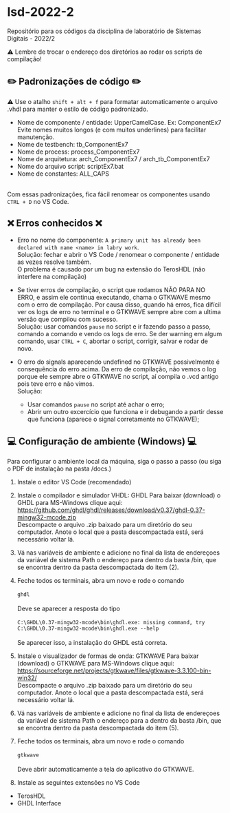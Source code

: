 # lsd-2022-2
Repositório para os códigos da disciplina de laboratório de Sistemas Digitais - 2022/2

:warning: Lembre de trocar o endereço dos diretórios ao rodar os scripts de compilação!

## :pencil2:  Padronizações de código :pencil2:

:warning: Use o atalho ``` shift + alt + f ``` para formatar automaticamente o arquivo .vhdl para manter o estilo de código padronizado.

- Nome de componente / entidade: UpperCamelCase. Ex: ComponentEx7 <br />
    Evite nomes muitos longos (e com muitos underlines) para facilitar manutenção.
- Nome de testbench: tb_ComponentEx7
- Nome de process: process_ComponentEx7
- Nome de arquitetura: arch_ComponentEx7 / arch_tb_ComponentEx7
- Nome do arquivo script: scriptEx7.bat
- Nome de constantes: ALL_CAPS

<br />Com essas padronizações, fica fácil renomear os componentes usando ``` CTRL + D ``` no VS Code.

## :x:  Erros conhecidos :x:

- Erro no nome do componente: ``` A primary unit has already been declared with name <name> in labry work ```.
<br /> Solução: fechar e abrir o VS Code / renomear o componente / entidade as vezes resolve também.
<br /> O problema é causado por um bug na extensão do TerosHDL (não interfere na compilação)

- Se tiver erros de compilação, o script que rodamos NÃO PARA NO ERRO, e assim ele continua executando, chama o 
GTKWAVE mesmo com o erro de compilação. Por causa disso, quando há erros, fica difícil ver os logs de erro no terminal
e o GTKWAVE sempre abre com a ultima versão que compilou com sucesso.
<br /> Solução: usar comandos ``` pause ``` no script e ir fazendo passo a passo, comando a comando e vendo os logs de erro. Se
der warning em algum comando, usar ``` CTRL + C ```, abortar o script, corrigir, salvar e rodar de novo.

- O erro do signals aparecendo undefined no GTKWAVE possivelmente é consequência do erro acima. Da erro de compilação, não vemos o log porque ele sempre abre o GTKWAVE no script, aí compila o .vcd antigo pois teve erro e não vimos.
<br /> Solução:
    - Usar comandos  ``` pause ``` no script até achar o erro;
    - Abrir um outro excercício que funciona e ir debugando a partir desse que funciona (aparece o signal corretamente no GTKWAVE);

## :computer:  Configuração de ambiente (Windows) :computer:

Para configurar o ambiente local da máquina, siga o passo a passo
(ou siga o PDF de instalação na pasta /docs.)

1) Instale o editor VS Code (recomendado)

2) Instale o compilador e simulador VHDL: GHDL
Para baixar (download) o GHDL para MS-Windows clique aqui:
<br />  https://github.com/ghdl/ghdl/releases/download/v0.37/ghdl-0.37-mingw32-mcode.zip <br />
Descompacte o arquivo .zip baixado para um diretório do seu computador.
Anote o local que a pasta descompactada está, será necessário voltar lá.

3) Vá nas variáveis de ambiente e adicione no final da lista de endereçoes da variável de sistema Path o endereço para dentro da basta /bin, que se encontra dentro da pasta descompactada do item (2).

4) Feche todos os terminais, abra um novo e rode o comando 
<br /> <br /> ``` ghdl ``` <br /> <br />
 Deve se aparecer a resposta do tipo 
<br /> <br /> ```C:\GHDL\0.37-mingw32-mcode\bin\ghdl.exe: missing command, try C:\GHDL\0.37-mingw32-mcode\bin\ghdl.exe --help ``` <br /> <br /> 
Se aparecer isso, a instalação do GHDL está correta.


5) Instale o visualizador de formas de onda: GTKWAVE
Para baixar (download) o GTKWAVE para MS-Windows clique aqui:
<br /> https://sourceforge.net/projects/gtkwave/files/gtkwave-3.3.100-bin-win32/ <br />
Descompacte o arquivo .zip baixado para um diretório do seu computador.
Anote o local que a pasta descompactada está, será necessário voltar lá.

6) Vá nas variáveis de ambiente e adicione no final da lista de endereçoes da variável de sistema Path o endereço para a dentro da basta /bin, que se encontra dentro da pasta descompactada do item (5).

7) Feche todos os terminais, abra um novo e rode o comando
<br /> <br /> ``` gtkwave ``` <br /> <br />
Deve abrir automaticamente a tela do aplicativo do GTKWAVE.

8) Instale as seguintes extensões no VS Code
- TerosHDL
- GHDL Interface



